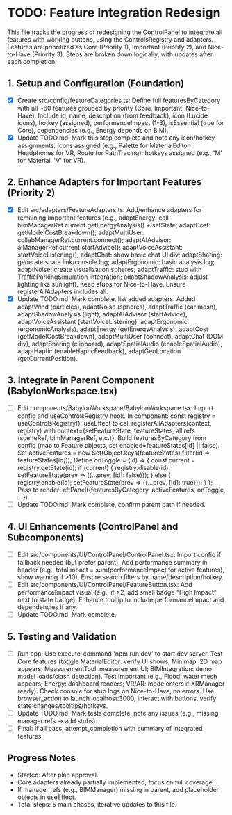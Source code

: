 # TODO: Feature Integration Redesign

This file tracks the progress of redesigning the ControlPanel to integrate all features with working buttons, using the ControlsRegistry and adapters. Features are prioritized as Core (Priority 1), Important (Priority 2), and Nice-to-Have (Priority 3). Steps are broken down logically, with updates after each completion.

## 1. Setup and Configuration (Foundation)
- [x] Create src/config/featureCategories.ts: Define full featuresByCategory with all ~60 features grouped by priority (Core, Important, Nice-to-Have). Include id, name, description (from feedback), icon (Lucide icons), hotkey (assigned), performanceImpact (1-3), isEssential (true for Core), dependencies (e.g., Energy depends on BIM).
- [x] Update TODO.md: Mark this step complete and note any icon/hotkey assignments. Icons assigned (e.g., Palette for MaterialEditor, Headphones for VR, Route for PathTracing); hotkeys assigned (e.g., 'M' for Material, 'V' for VR).

## 2. Enhance Adapters for Important Features (Priority 2)
- [x] Edit src/adapters/FeatureAdapters.ts: Add/enhance adapters for remaining Important features (e.g., adaptEnergy: call bimManagerRef.current.getEnergyAnalysis() + setState; adaptCost: getModelCostBreakdown(); adaptMultiUser: collabManagerRef.current.connect(); adaptAIAdvisor: aiManagerRef.current.startAdvice(); adaptVoiceAssistant: startVoiceListening(); adaptChat: show basic chat UI div; adaptSharing: generate share link/console.log; adaptErgonomic: basic analysis log; adaptNoise: create visualization spheres; adaptTraffic: stub with TrafficParkingSimulation integration; adaptShadowAnalysis: adjust lighting like sunlight). Keep stubs for Nice-to-Have. Ensure registerAllAdapters includes all.
- [x] Update TODO.md: Mark complete, list added adapters. Added adaptWind (particles), adaptNoise (spheres), adaptTraffic (car mesh), adaptShadowAnalysis (light), adaptAIAdvisor (startAdvice), adaptVoiceAssistant (startVoiceListening), adaptErgonomic (ergonomicAnalysis), adaptEnergy (getEnergyAnalysis), adaptCost (getModelCostBreakdown), adaptMultiUser (connect), adaptChat (DOM div), adaptSharing (clipboard), adaptSpatialAudio (enableSpatialAudio), adaptHaptic (enableHapticFeedback), adaptGeoLocation (getCurrentPosition).

## 3. Integrate in Parent Component (BabylonWorkspace.tsx)
- [ ] Edit components/BabylonWorkspace/BabylonWorkspace.tsx: Import config and useControlsRegistry hook. In component: const registry = useControlsRegistry(); useEffect to call registerAllAdapters(context, registry) with context={setFeatureState, featureStates, all refs (sceneRef, bimManagerRef, etc.)}. Build featuresByCategory from config (map to Feature objects, set enabled=featureStates[id] || false). Set activeFeatures = new Set(Object.keys(featureStates).filter(id => featureStates[id])); Define onToggle = (id) => { const current = registry.getState(id); if (current) { registry.disable(id); setFeatureState(prev => ({...prev, [id]: false})); } else { registry.enable(id); setFeatureState(prev => ({...prev, [id]: true})); } }; Pass to renderLeftPanel({featuresByCategory, activeFeatures, onToggle, ...}).
- [ ] Update TODO.md: Mark complete, confirm parent path if needed.

## 4. UI Enhancements (ControlPanel and Subcomponents)
- [ ] Edit src/components/UI/ControlPanel/ControlPanel.tsx: Import config if fallback needed (but prefer parent). Add performance summary in header (e.g., totalImpact = sum(performanceImpact for active features), show warning if >10). Ensure search filters by name/description/hotkey.
- [ ] Edit src/components/UI/ControlPanel/FeatureButton.tsx: Add performanceImpact visual (e.g., if >2, add small badge "High Impact" next to state badge). Enhance tooltip to include performanceImpact and dependencies if any.
- [ ] Update TODO.md: Mark complete.

## 5. Testing and Validation
- [ ] Run app: Use execute_command 'npm run dev' to start dev server. Test Core features (toggle MaterialEditor: verify UI shows; Minimap: 2D map appears; MeasurementTool: measurement UI; BIMIntegration: demo model loads/clash detection). Test Important (e.g., Flood: water mesh appears; Energy: dashboard renders; VR/AR: mode enters if XRManager ready). Check console for stub logs on Nice-to-Have, no errors. Use browser_action to launch localhost:3000, interact with buttons, verify state changes/tooltips/hotkeys.
- [ ] Update TODO.md: Mark tests complete, note any issues (e.g., missing manager refs → add stubs).
- [ ] Final: If all pass, attempt_completion with summary of integrated features.

## Progress Notes
- Started: After plan approval.
- Core adapters already partially implemented; focus on full coverage.
- If manager refs (e.g., BIMManager) missing in parent, add placeholder objects in useEffect.
- Total steps: 5 main phases, iterative updates to this file.
